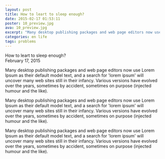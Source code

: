 ```yaml
---
layout: post
title: How to leart to sleep enough?
date: 2015-02-17 01:53:11
poster: 10_preview.jpg
ava: 10_preview.jpg
excerpt: "Many desktop publishing packages and web page editors now use Lorem Ipsum as their default model text"
categories: en life
tags: problems
---
```


<div class="title" data-poster="10_preview.jpg">How to leart to sleep enough?</div>
<div class="date">February 17, 2015</div>

Many desktop publishing packages and web page editors now use Lorem Ipsum as their default model text, and a search for 'lorem ipsum' will uncover many web sites still in their infancy. Various versions have evolved over the years, sometimes by accident, sometimes on purpose (injected humour and the like).

Many desktop publishing packages and web page editors now use Lorem Ipsum as their default model text, and a search for 'lorem ipsum' will uncover many web sites still in their infancy. Various versions have evolved over the years, sometimes by accident, sometimes on purpose (injected humour and the like).

Many desktop publishing packages and web page editors now use Lorem Ipsum as their default model text, and a search for 'lorem ipsum' will uncover many web sites still in their infancy. Various versions have evolved over the years, sometimes by accident, sometimes on purpose (injected humour and the like).